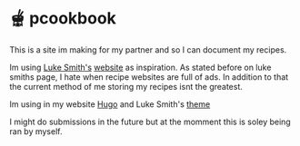 # 🫕 pcookbook 

This is a site im making for my partner and so I can document my recipes.

Im using [Luke Smith's](https://github.com/LukeSmithxyz) [website](based.cooking) as inspiration.
As stated before on luke smiths page, I hate when recipe websites are full of ads. In addition to that the current method of me storing my recipes isnt the greatest.

Im using in my website [Hugo](https://gohugo.io/) and Luke Smith's [theme](https://github.com/LukeSmithxyz/lugo)

I might do submissions in the future but at the momment this is soley being ran by myself.


